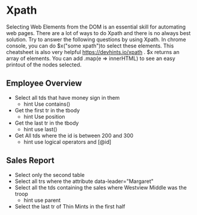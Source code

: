 # Xpath
Selecting Web Elements from the DOM is an essential skill for automating web pages. There are a lot of ways to do Xpath and there is no always best solution. Try to answer the following questions by using Xpath. In chrome console, you can do $x("some xpath")to select these elements. This cheatsheet is also very helpful https://devhints.io/xpath . $x returns an array of elements. You can add .map(e => innerHTML) to see an easy printout of the nodes selected.


## Employee Overview
- Select all tds that have money sign in them
  - hint Use contains()
- Get the first tr in the tbody
  - hint Use position
- Get the last tr in the tbody
  - hint use last()
- Get All tds where the id is between 200 and 300
  - hint use logical operators and [@id]

## Sales Report
- Select only the second table
- Select all trs where the attribute data-leader="Margaret"
- Select all the tds containing the sales where Westview Middle was the troop
  - hint use parent
- Select the last tr of Thin Mints in the first half

